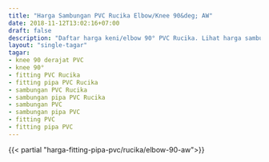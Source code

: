 ```yaml
---
title: "Harga Sambungan PVC Rucika Elbow/Knee 90&deg; AW"
date: 2018-11-12T13:02:16+07:00
draft: false
description: "Daftar harga keni/elbow 90° PVC Rucika. Lihat harga sambungan atau fitting pipa PVC lengkap berbagai merk di DepoHarga.com"
layout: "single-tagar"
tagar:
- knee 90 derajat PVC
- knee 90°
- fitting PVC Rucika
- fitting pipa PVC Rucika
- sambungan PVC Rucika
- sambungan pipa PVC Rucika
- sambungan PVC
- sambungan pipa PVC
- fitting PVC
- fitting pipa PVC
---
```


{{< partial "harga-fitting-pipa-pvc/rucika/elbow-90-aw">}}